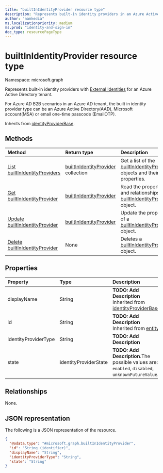 ```yaml
---
title: "builtInIdentityProvider resource type"
description: "Represents built-in identity providers in an Azure Active Directory tenant."
author: "namkedia"
ms.localizationpriority: medium
ms.prod: "identity-and-sign-in"
doc_type: resourcePageType
---
```


# builtInIdentityProvider resource type

Namespace: microsoft.graph

Represents built-in identity providers with [External Identities](/azure/active-directory/external-identities/) for an Azure Active Directory tenant.

For Azure AD B2B scenarios in an Azure AD tenant, the built in identity provider type can be an Azure Active Directory(AAD), Microsoft account(MSA) or email one-time passcode (EmailOTP).

Inherits from [identityProviderBase](../resources/identityproviderbase.md).

## Methods
|Method|Return type|Description|
|:---|:---|:---|
|[List builtInIdentityProviders](../api/builtinidentityprovider-list.md)|[builtInIdentityProvider](../resources/builtinidentityprovider.md) collection|Get a list of the [builtInIdentityProvider](../resources/builtinidentityprovider.md) objects and their properties.|
|[Get builtInIdentityProvider](../api/builtinidentityprovider-get.md)|[builtInIdentityProvider](../resources/builtinidentityprovider.md)|Read the properties and relationships of a [builtInIdentityProvider](../resources/builtinidentityprovider.md) object.|
|[Update builtInIdentityProvider](../api/builtinidentityprovider-update.md)|[builtInIdentityProvider](../resources/builtinidentityprovider.md)|Update the properties of a [builtInIdentityProvider](../resources/builtinidentityprovider.md) object.|
|[Delete builtInIdentityProvider](../api/builtinidentityprovider-delete.md)|None|Deletes a [builtInIdentityProvider](../resources/builtinidentityprovider.md) object.|

## Properties
|Property|Type|Description|
|:---|:---|:---|
|displayName|String|**TODO: Add Description** Inherited from [identityProviderBase](../resources/identityproviderbase.md).|
|id|String|**TODO: Add Description** Inherited from [entity](../resources/entity.md).|
|identityProviderType|String|**TODO: Add Description**|
|state|identityProviderState|**TODO: Add Description**.The possible values are: `enabled`, `disabled`, `unknownFutureValue`.|

## Relationships
None.

## JSON representation
The following is a JSON representation of the resource.
<!-- {
  "blockType": "resource",
  "keyProperty": "id",
  "@odata.type": "microsoft.graph.builtInIdentityProvider",
  "baseType": "microsoft.graph.identityProviderBase",
  "openType": false
}
-->
``` json
{
  "@odata.type": "#microsoft.graph.builtInIdentityProvider",
  "id": "String (identifier)",
  "displayName": "String",
  "identityProviderType": "String",
  "state": "String"
}
```

